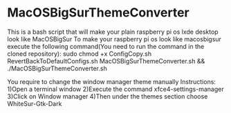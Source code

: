 # MacOSBigSurThemeConverter
This is a bash script that will make your plain raspberry pi os lxde desktop look like MacOSBigSur
To make your raspberry pi os look like macosbigsur execute the following command(You need to run the command in the cloned repository):
sudo chmod +x ConfigCopy.sh RevertBackToDefaultConfigs.sh MacOSBigSurThemeConverter.sh && ./MacOSBigSurThemeConverter.sh


You require to change the window manager theme manually 
Instructions:
1)Open a terminal window
2)Execute the command xfce4-settings-manager
3)Click on Window manager
4)Then under the themes section choose WhiteSur-Gtk-Dark
